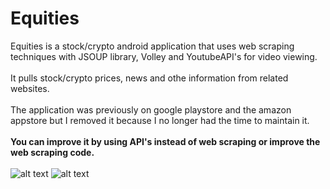 # Equities
Equities is a stock/crypto android application that uses web scraping techniques with JSOUP library, Volley and YoutubeAPI's for video viewing.
<br><br>
It pulls stock/crypto prices, news and othe information from related websites.
<br><br>
The application was previously on google playstore and the amazon appstore but I removed it because I no longer had the time to maintain it.
<br><br>
<b>You can improve it by using API's instead of web scraping or improve the web scraping code.</b>
<br><br>
![alt text](https://github.com/Juliansmulian/Aequities/blob/master/app/src/main/res/drawable/banner_ae.png?raw=true)
![alt text](https://github.com/Juliansmulian/Aequities/blob/master/app/src/main/res/drawable/test_image.png?raw=true)
